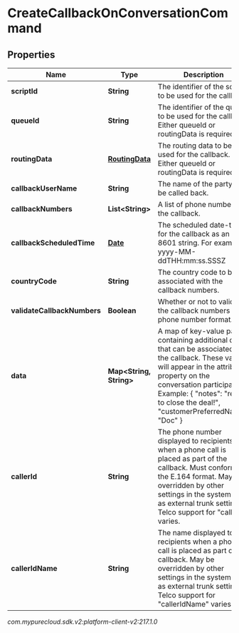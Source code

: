 # CreateCallbackOnConversationCommand


## Properties

| Name | Type | Description | Notes |
| ------------ | ------------- | ------------- | ------------- |
| **scriptId** | **String** | The identifier of the script to be used for the callback |  [optional] |
| **queueId** | **String** | The identifier of the queue to be used for the callback. Either queueId or routingData is required. |  [optional] |
| **routingData** | [**RoutingData**](RoutingData) | The routing data to be used for the callback. Either queueId or routingData is required. |  [optional] |
| **callbackUserName** | **String** | The name of the party to be called back. |  [optional] |
| **callbackNumbers** | **List&lt;String&gt;** | A list of phone numbers for the callback. |  |
| **callbackScheduledTime** | [**Date**](Date) | The scheduled date-time for the callback as an ISO-8601 string. For example: yyyy-MM-ddTHH:mm:ss.SSSZ |  [optional] |
| **countryCode** | **String** | The country code to be associated with the callback numbers. |  [optional] |
| **validateCallbackNumbers** | **Boolean** | Whether or not to validate the callback numbers for phone number format. |  [optional] |
| **data** | **Map&lt;String, String&gt;** | A map of key-value pairs containing additional data that can be associated to the callback. These values will appear in the attributes property on the conversation participant. Example: { \"notes\": \"ready to close the deal!\", \"customerPreferredName\": \"Doc\" } |  [optional] |
| **callerId** | **String** | The phone number displayed to recipients when a phone call is placed as part of the callback. Must conform to the E.164 format. May be overridden by other settings in the system such as external trunk settings. Telco support for \"callerId\" varies. |  [optional] |
| **callerIdName** | **String** | The name displayed to recipients when a phone call is placed as part of the callback. May be overridden by other settings in the system such as external trunk settings. Telco support for \"callerIdName\" varies. |  [optional] |




_com.mypurecloud.sdk.v2:platform-client-v2:217.1.0_

